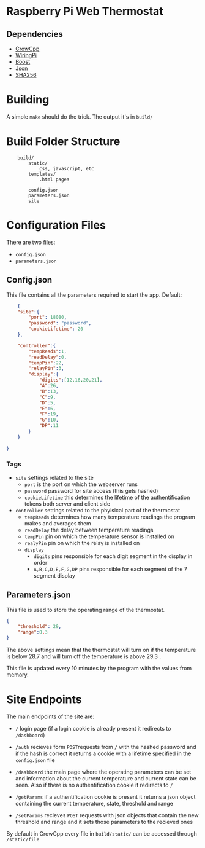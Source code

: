 # Raspberry Pi Web Thermostat

## Dependencies
- [CrowCpp](https://github.com/CrowCpp/Crow)
- [WiringPi](https://github.com/WiringPi/WiringPi)
- [Boost](https://www.boost.org/)
- [Json](https://github.com/nlohmann/json)
- [SHA256](https://github.com/stbrumme/hash-library)

# Building

A simple ` make ` should do the trick. The output it's in `build/`

# Build Folder Structure

```
    build/
        static/
            css, javascript, etc
        templates/
            .html pages

        config.json
        parameters.json
        site

```

# Configuration Files

There are two files: 
- `config.json`
- `parameters.json`

## Config.json

This file contains all the parameters required to start the app. Default:

```json
    {
    "site":{
        "port": 18080,
        "password": "password",
        "cookieLifetime": 20
    },

    "controller":{
        "tempReads":1,
        "readDelay":0,
        "tempPin":22,
        "relayPin":3,
        "display":{
            "digits":[12,16,20,21],
            "A":26,
            "B":13,
            "C":9,
            "D":5,
            "E":6,
            "F":19,
            "G":10,
            "DP":11
        }
    }
   
}
```

### Tags

- `site` settings related to the site
    - `port` is the port on which the webserver runs
    - `password` password for site access (this gets hashed)
    - `cookieLifetime` this determines the lifetime of the authentification tokens both server and client side
- `controller` settings related to the phyisical part of the thermostat
    - `tempReads` determines how many temperature readings the program makes and averages them
    - `readDelay` the delay between temperature readings
    - `tempPin` pin on which the temperature sensor is installed on
    - `realyPin` pin on which the relay is installed on
    - `display`
        + `digits` pins responsible for each digit segment in the display in order
        + `A,B,C,D,E,F,G,DP` pins responsible for each segment of the 7 segment display

## Parameters.json

This file is used to store the operating range of the thermostat.

```json
{
    "threshold": 29,
    "range":0.3
}
```

The above settings mean that the thermostat will turn on if the temperature is below 28.7 and will turn off the temperature is above 29.3 .

This file is updated every 10 minutes by the program with the values from memory.

# Site Endpoints

The main endpoints of the site are:
    
- `/` login page (if a login cookie is already present it redirects to `/dashboard`)
- `/auth` recieves form `POST`requests from `/` with the hashed password and if the hash is correct it returns a cookie with a lifetime specified in the `config.json` file 
- `/dashboard` the main page where the operating parameters can be set and information about the current temperature and current state can be seen. Also if there is no authentification cookie it redirects to `/`

- `/getParams` if a authentification cookie is present it returns a json object containing the current temperature, state, threshold and range
- `/setParams` recieves `POST` requests with json objects that contain the new threshold and range and it sets those parameters to the recieved ones

By default in CrowCpp every file in `build/static/` can be accessed through `/static/file`